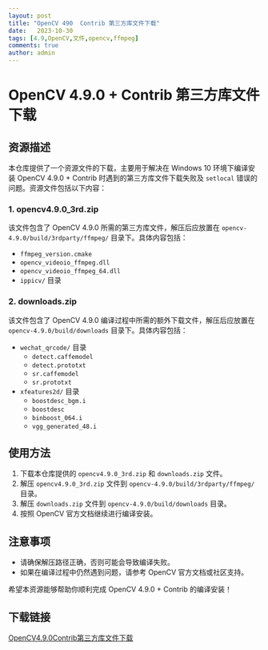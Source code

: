 ```yaml
---
layout: post
title: "OpenCV 490  Contrib 第三方库文件下载"
date:   2023-10-30
tags: [4.9,OpenCV,文件,opencv,ffmpeg]
comments: true
author: admin
---
```

# OpenCV 4.9.0 + Contrib 第三方库文件下载

## 资源描述

本仓库提供了一个资源文件的下载，主要用于解决在 Windows 10 环境下编译安装 OpenCV 4.9.0 + Contrib 时遇到的第三方库文件下载失败及 `setlocal` 错误的问题。资源文件包括以下内容：

### 1. opencv4.9.0_3rd.zip

该文件包含了 OpenCV 4.9.0 所需的第三方库文件，解压后应放置在 `opencv-4.9.0/build/3rdparty/ffmpeg/` 目录下。具体内容包括：

- `ffmpeg_version.cmake`
- `opencv_videoio_ffmpeg.dll`
- `opencv_videoio_ffmpeg_64.dll`
- `ippicv/` 目录

### 2. downloads.zip

该文件包含了 OpenCV 4.9.0 编译过程中所需的额外下载文件，解压后应放置在 `opencv-4.9.0/build/downloads` 目录下。具体内容包括：

- `wechat_qrcode/` 目录
  - `detect.caffemodel`
  - `detect.prototxt`
  - `sr.caffemodel`
  - `sr.prototxt`
- `xfeatures2d/` 目录
  - `boostdesc_bgm.i`
  - `boostdesc`
  - `binboost_064.i`
  - `vgg_generated_48.i`

## 使用方法

1. 下载本仓库提供的 `opencv4.9.0_3rd.zip` 和 `downloads.zip` 文件。
2. 解压 `opencv4.9.0_3rd.zip` 文件到 `opencv-4.9.0/build/3rdparty/ffmpeg/` 目录。
3. 解压 `downloads.zip` 文件到 `opencv-4.9.0/build/downloads` 目录。
4. 按照 OpenCV 官方文档继续进行编译安装。

## 注意事项

- 请确保解压路径正确，否则可能会导致编译失败。
- 如果在编译过程中仍然遇到问题，请参考 OpenCV 官方文档或社区支持。

希望本资源能够帮助你顺利完成 OpenCV 4.9.0 + Contrib 的编译安装！

## 下载链接

[OpenCV4.9.0Contrib第三方库文件下载](https://pan.quark.cn/s/99bdcb93fc2f)